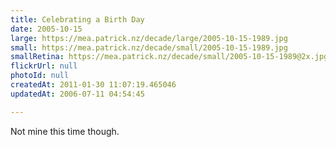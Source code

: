 ```yaml
---
title: Celebrating a Birth Day
date: 2005-10-15
large: https://mea.patrick.nz/decade/large/2005-10-15-1989.jpg
small: https://mea.patrick.nz/decade/small/2005-10-15-1989.jpg
smallRetina: https://mea.patrick.nz/decade/small/2005-10-15-1989@2x.jpg
flickrUrl: null
photoId: null
createdAt: 2011-01-30 11:07:19.465046
updatedAt: 2006-07-11 04:54:45

---
```

Not mine this time though.

